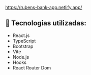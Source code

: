 https://rubens-bank-app.netlify.app/

## 🧩 Tecnologias utilizadas:

- React.js
- TypeScript
- Bootstrap
- Vite
- Node.js
- Hooks
- React Router Dom


